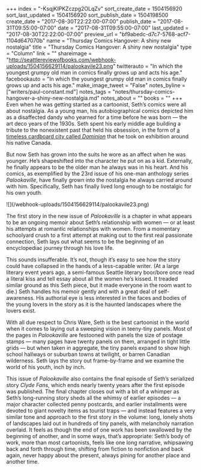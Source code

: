 +++
index = "-KsqjKIPKZczpg2OLqZv"
sort_create_date = 1504156920
sort_last_updated = 1504156920
sort_publish_date = 1504198500
create_date = "2017-08-30T22:22:00-07:00"
publish_date = "2017-08-31T09:55:00-07:00"
date = "2017-08-31T09:55:00-07:00"
last_updated = "2017-08-30T22:22:00-07:00"
preview_url = "bf9abedc-d7c7-5768-acf7-1104d647070b"
name = "Thursday Comics Hangover: A shiny new nostalgia"
title = "Thursday Comics Hangover: A shiny new nostalgia"
type = "Column"
link = ""
shareimage = "http://seattlereviewofbooks.com/webhook-uploads/1504156629114/palookavile23.png"
twitterauto = "In which the youngest grumpy old man in comics finally grows up and acts his age."
facebookauto = "In which the youngest grumpy old man in comics finally grows up and acts his age."
make_image_tweet = "False"
notes_byline = ["writers/paul-constant.md"]
notes_tags = "notes/thursday-comics-hangover-a-shiny-new-nostalgia.md"
notes_about = ""
books = ""
+++
Even when he was getting started as a cartoonist, Seth’s comics were all about nostalgia. As a young man, his autobiographical comics depicted him as a disaffected dandy who yearned for a time before he was born — the art deco years of the 1930s. Seth spent his early middle age building a tribute to the nonexistent past that held his obsession, in the form of [a timeless cardboard city called *Dominion*]( http://www.prairiedogmag.com/2015-04-16/a-kingdom-of-cardboard-and-glue/) that he took on exhibition around his native Canada. 

But now Seth has grown into the suits he wore as an affect when he was younger. He’s shapeshifted into the character he put on as a kid. Externally, he finally appears to be the older man he always was in his heart. And his comics, as exemplified by the 23rd issue of his one-man anthology series *Palookaville*, have finally grown into the nostalgia he always carried around with him. Specifically, Seth has finally lived long enough to be nostalgic for his own youth.

<p class="image-left">![](/webhook-uploads/1504156629114/palookavile23.png)</p>

The first story in the new issue of *Palookaville* is a chapter in what appears to be an ongoing memoir about Seth’s relationship with women — or at least his attempts at romantic relationships with women. From a momentary schoolyard crush to a first attempt at making out to the first real passionate connection, Seth lays out what seems to be the beginning of an encyclopediac journey through his love life.

This sounds insufferable. It’s not, though it’s easy to see how the story could have collapsed in the hands of a less-capable writer. (At a large literary event years ago, a semi-famous Seattle literary boor/bore once read a literal kiss and tell essay about all the women he’s kissed. It treaded similar ground as this Seth piece, but it made everyone in the room want to die.)  Seth handles his memoir gently and with a great deal of self-awareness. His authorial eye is less interested in the faces and bodies of the young lovers in the story as it is the haunted landscapes where the lovers exist.

With all due respect to Chris Ware, Seth is the best cartoonist in the world when it comes to laying out a sweeping vision in teeny-tiny panels. Most of the pages in *Palookaville* are festooned with panels the size of postage stamps — many pages have twenty panels on them, arranged in tight little grids — but when taken in aggregate, the tiny panels expand to show high school hallways or suburban towns at twilight, or barren Canadian wilderness. Seth lays the story out frame-by-frame and we examine the world of his youth, inch by inch.

This issue of *Palookaville* also contains the final episode of Seth’s serialized story *Clyde Fans*, which ends nearly twenty years after the first episode was published. The final chapter closes out with a bit of a whimper as Seth’s long-running story sheds all the whimsy of earlier episodes — a major character collected penny postcards, and earlier installments were devoted to giant novelty items as tourist traps — and instead features a very similar tone and approach to the first story in the  volume: long, lonely shots of landscapes laid out in hundreds of tiny panels, with melancholy narration overlaid. It feels as though the end of one work has been swallowed by the beginning of another, and in some ways, that’s appropriate: Seth’s body of work, more than most cartoonists, feels like one long narrative, whipsawing back and forth through time, shifting from fiction to nonfiction and back again, never happy about the present, always pining for another place and another time.